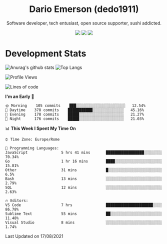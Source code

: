 <div align="center">
  
# Dario Emerson (dedo1911)
Software developer, tech entusiast, open source supporter, sushi addicted.

[![](https://img.shields.io/badge/-Linkedin-informational?style=for-the-badge&logo=linkedin&logoColor=white&color=2867B2)](http://linkedin.com/in/dedo1911)
[![](https://img.shields.io/badge/-Telegram-informational?style=for-the-badge&logo=telegram&logoColor=white&color=0088cc)](https://t.me/dedo1911)
[![](https://img.shields.io/badge/-Facebook-informational?style=for-the-badge&logo=facebook&logoColor=white&color=3b5998)](https://fb.com/dedo1911)

</div>

# Development Stats

![Anurag's github stats](https://github-readme-stats.vercel.app/api?username=dedo1911&count_private=true&show_icons=true&theme=chartreuse-dark)
![Top Langs](https://github-readme-stats.vercel.app/api/top-langs/?username=dedo1911&theme=chartreuse-dark&layout=compact)

<!--START_SECTION:waka-->
![Profile Views](http://img.shields.io/badge/Profile%20Views-0-blue)

![Lines of code](https://img.shields.io/badge/From%20Hello%20World%20I%27ve%20Written-65323%20lines%20of%20code-blue)

**I'm an Early 🐤** 

```text
🌞 Morning    105 commits    ███░░░░░░░░░░░░░░░░░░░░░░   12.54% 
🌆 Daytime    378 commits    ███████████░░░░░░░░░░░░░░   45.16% 
🌃 Evening    178 commits    █████░░░░░░░░░░░░░░░░░░░░   21.27% 
🌙 Night      176 commits    █████░░░░░░░░░░░░░░░░░░░░   21.03%

```


📊 **This Week I Spent My Time On** 

```text
⌚︎ Time Zone: Europe/Rome

💬 Programming Languages: 
JavaScript               5 hrs 41 mins       █████████████████░░░░░░░░   70.34% 
Go                       1 hr 16 mins        ████░░░░░░░░░░░░░░░░░░░░░   15.81% 
Other                    31 mins             █░░░░░░░░░░░░░░░░░░░░░░░░   6.5% 
Bash                     13 mins             ░░░░░░░░░░░░░░░░░░░░░░░░░   2.79% 
SQL                      12 mins             ░░░░░░░░░░░░░░░░░░░░░░░░░   2.63%

🔥 Editors: 
VS Code                  7 hrs               █████████████████████░░░░   86.78% 
Sublime Text             55 mins             ██░░░░░░░░░░░░░░░░░░░░░░░   11.48% 
Visual Studio            8 mins              ░░░░░░░░░░░░░░░░░░░░░░░░░   1.74%

```


 Last Updated on 17/08/2021
<!--END_SECTION:waka-->

<!--
**dedo1911/dedo1911** is a ✨ _special_ ✨ repository because its `README.md` (this file) appears on your GitHub profile.

Here are some ideas to get you started:

- 🔭 I’m currently working on ...
- 🌱 I’m currently learning ...
- 👯 I’m looking to collaborate on ...
- 🤔 I’m looking for help with ...
- 💬 Ask me about ...
- 📫 How to reach me: ...
- 😄 Pronouns: ...
- ⚡ Fun fact: ...
-->
